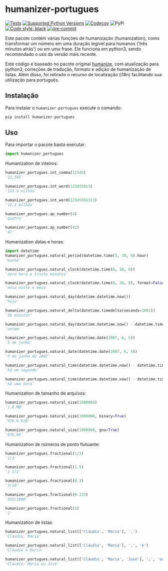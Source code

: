 # humanizer-portugues

[![Tests](https://github.com/staticdev/humanizer-portugues/workflows/Tests/badge.svg)](https://github.com/staticdev/humanizer-portugues/actions?workflow=Tests)
[![Supported Python Versions](https://img.shields.io/pypi/pyversions/humanizer-portugues.svg)](https://pypi.python.org/pypi/humanizer-portugues)
[![Codecov](https://codecov.io/gh/staticdev/humanizer-portugues/badge.svg?branch=master&service=github)](https://codecov.io/gh/staticdev/humanizer-portugues)
![PyPi](https://badge.fury.io/py/humanizer-portugues.svg)
[![Code style: black](https://img.shields.io/badge/code%20style-black-000000.svg)](https://github.com/psf/black)
[![pre-commit](https://img.shields.io/badge/pre--commit-enabled-brightgreen?logo=pre-commit&logoColor=white)](https://github.com/pre-commit/pre-commit)

Este pacote contém várias funções de humanização (humanization), como
transformar um número em uma duração legível para humanos ('três minutos
atrás') ou em uma frase. Ele funciona em python3, sendo recomendado
o uso da versão mais recente.

Este código é baseado no pacote original
[humanize](https://github.com/jmoiron/humanize), com atualização para
python3, correções de tradução, formato e adição de humanização de
listas. Além disso, foi retirado o recurso de localização (i18n)
facilitando sua utilização para português.

## Instalação

Para instalar o `humanizer-portugues` execute o comando:

```sh
pip install humanizer-portugues
```

## Uso

Para importar o pacote basta executar:

```python
import humanizer_portugues
```

Humanization de inteiros:

```python
humanizer_portugues.int_comma(12345)
'12,345'

humanizer_portugues.int_word(123455913)
'123.5 milhão'

humanizer_portugues.int_word(12345591313)
'12.3 bilhão'

humanizer_portugues.ap_number(4)
'quatro'

humanizer_portugues.ap_number(41)
'41'
```

Humanization datas e horas:

```python
import datetime
humanizer_portugues.natural_period(datetime.time(5, 30, 0).hour)
'manhã'

humanizer_portugues.natural_clock(datetime.time(0, 30, 0))
'zero hora e trinta minutos'

humanizer_portugues.natural_clock(datetime.time(0, 30, 0), formal=False)
'meia noite e meia'

humanizer_portugues.natural_day(datetime.datetime.now())
'hoje'

humanizer_portugues.natural_delta(datetime.timedelta(seconds=1001))
'16 minutos'

humanizer_portugues.natural_day(datetime.datetime.now() - datetime.timedelta(days=1))
'ontem'

humanizer_portugues.natural_day(datetime.date(2007, 6, 5))
'5 de junho'

humanizer_portugues.natural_date(datetime.date(2007, 6, 5))
'5 de junho de 2007'

humanizer_portugues.natural_time(datetime.datetime.now() - datetime.timedelta(seconds=1))
'há um segundo'

humanizer_portugues.natural_time(datetime.datetime.now() - datetime.timedelta(seconds=3600))
'há uma hora'
```

Humanization de tamanho de arquivos:

```python
humanizer_portugues.natural_size(1000000)
'1.0 MB'

humanizer_portugues.natural_size(1000000, binary=True)
'976.6 KiB'

humanizer_portugues.natural_size(1000000, gnu=True)
'976.6K'
```

Humanization de números de ponto flutuante:

```python
humanizer_portugues.fractional(1/3)
'1/3'

humanizer_portugues.fractional(1.5)
'1 1/2'

humanizer_portugues.fractional(0.3)
'3/10'

humanizer_portugues.fractional(0.333)
'333/1000'

humanizer_portugues.fractional(1)
'1'
```

Humanization de listas:

```python
humanizer_portugues.natural_list(['Cláudio', 'Maria'], ',')
'Cláudio, Maria'

humanizer_portugues.natural_list(['Cláudio', 'Maria'], ',', 'e')
'Cláudio e Maria'

humanizer_portugues.natural_list(['Cláudio', 'Maria', 'José'], ';', 'ou')
'Cláudio; Maria ou José'
```
